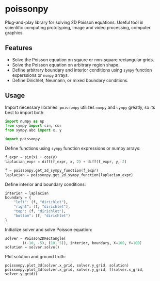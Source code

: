 # poissonpy
Plug-and-play library for solving 2D Poisson equations. Useful tool in scientific computing prototyping, image and video processing, computer graphics.

## Features
- Solve the Poisson equation on sqaure or non-square rectangular grids.
- Solve the Poisson equation on arbitrary region shape.
- Define arbitrary boundary and interior conditions using `sympy` function experssions or `numpy` arrays.
- Define Dirichlet, Neumann, or mixed boundary conditions.

## Usage 

Import necessary libraries. `poissonpy` utilizes `numpy` and `sympy` greatly, so its best to import both:

```python
import numpy as np
from sympy import sin, cos
from sympy.abc import x, y

import poissonpy
```

Define functions using `sympy` function expressions or numpy arrays:

```python
f_expr = sin(x) + cos(y)
laplacian_expr = diff(f_expr, x, 2) + diff(f_expr, y, 2)

f = poissonpy.get_2d_sympy_function(f_expr)
laplacian = poissonpy.get_2d_sympy_function(laplacian_expr)
```

Define interior and boundary conditions:

```python
interior = laplacian
boundary = {
    "left": (f, "dirichlet"),
    "right": (f, "dirichlet"),
    "top": (f, "dirichlet"),
    "bottom": (f, "dirichlet")
}
```

Initialize solver and solve Poisson equation:

```python
solver = Poisson2DRectangle(
        ((-10, -5), (10, 5)), interior, boundary, X=100, Y=100)
solution = solver.solve()
```

Plot solution and ground truth:
```
poissonpy.plot_3d(solver.x_grid, solver.y_grid, solution)
poissonpy.plot_3d(solver.x_grid, solver.y_grid, f(solver.x_grid, solver.y_grid))
```

